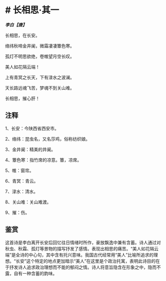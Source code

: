 # # 长相思·其一

***李白【唐】***

长相思，在长安。

络纬秋啼金井阑，微霜凄凄簟色寒。

孤灯不明思欲绝，卷帷望月空长叹。

美人如花隔云端！

上有青冥之长天，下有渌水之波澜。

天长路远魂飞苦，梦魂不到关山难。

长相思，摧心肝！

## 注释

1、长安：今陕西省西安市。

2、络纬：昆虫名，又名莎鸡，俗称纺织娘。

3、金井阑：精美的井阑。

4、簟色寒：指竹席的凉意。簟，凉席。

5、帷：窗帘。

6、青冥：青云。

7、渌水：清水。

8、关山难：关山难渡。

9、摧：伤。

## 鉴赏

 这首诗是李白离开长安后回忆往日情绪时所作，豪放飘逸中兼有含蓄。诗人通过对秋虫、秋霜、孤灯等景物的描写抒发了感情。表现出相思的痛苦。“美人如花隔云端”是全诗的中心句，其中含有托兴意味。我国古代经常用“美人”比喻所追求的理想。“长安”这个特定的地点更加暗示“美人”在这里是个政治托寓，表明此诗目的在于抒发诗人追求政治理想而不能的郁闷之情。诗人将意旨隐含在形象之中，隐而不露，自有一种含蓄的韵味。
